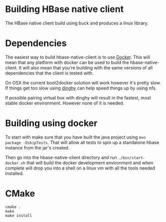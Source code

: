 <!---
Licensed to the Apache Software Foundation (ASF) under one
or more contributor license agreements.  See the NOTICE file
distributed with this work for additional information
regarding copyright ownership.  The ASF licenses this file
to you under the Apache License, Version 2.0 (the
"License"); you may not use this file except in compliance
with the License.  You may obtain a copy of the License at

  http://www.apache.org/licenses/LICENSE-2.0

Unless required by applicable law or agreed to in writing,
software distributed under the License is distributed on an
"AS IS" BASIS, WITHOUT WARRANTIES OR CONDITIONS OF ANY
KIND, either express or implied.  See the License for the
specific language governing permissions and limitations
under the License.
-->

# Building HBase native client

The HBase native client build using buck and produces a linux library.


# Dependencies

The easiest way to build hbase-native-client is to
use [Docker](https://www.docker.com/). This will mean that any platform
with docker can be used to build the hbase-native-client. It will also
mean that you're building with the same versions of all dependencies that
the client is tested with.

On OSX the current boot2docker solution will work however it's pretty
slow. If things get too slow using [dinghy](https://github.com/codekitchen/dinghy)
can help speed things up by using nfs.

If possible pairing virtual box with dinghy will result in the fastest,
most stable docker environment. However none of it is needed.

# Building using docker

To start with make sure that you have built the java project using
`mvn package -DskipTests`. That will allow all tests to spin up a standalone
hbase instance from the jar's created.

Then go into the hbase-native-client directory and run `./bin/start-docker.sh`
that will build the docker development environment and when complete will
drop you into a shell on a linux vm with all the tools needed installed.


# CMake

```
cmake .
make
make install
```
